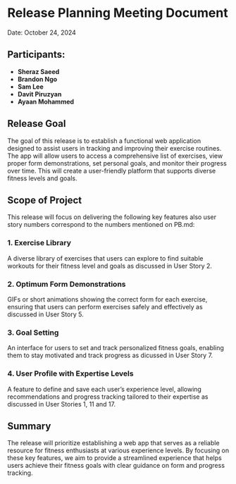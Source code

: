 # Release Planning Meeting Document
Date: October 24, 2024

## Participants:

- **Sheraz Saeed**
- **Brandon Ngo**
- **Sam Lee**
- **Davit Piruzyan**
- **Ayaan Mohammed**

## Release Goal
The goal of this release is to establish a functional web application designed to assist users in tracking and improving their exercise routines. The app will allow users to access a comprehensive list of exercises, view proper form demonstrations, set personal goals, and monitor their progress over time. This will create a user-friendly platform that supports diverse fitness levels and goals.

## Scope of Project
This release will focus on delivering the following key features also user story numbers correspond to the numbers mentioned on PB.md:

### 1. Exercise Library
A diverse library of exercises that users can explore to find suitable workouts for their fitness level and goals as discussed in User Story 2.
### 2. Optimum Form Demonstrations
GIFs or short animations showing the correct form for each exercise, ensuring that users can perform exercises safely and effectively as discussed in User Story 5.
### 3. Goal Setting
An interface for users to set and track personalized fitness goals, enabling them to stay motivated and track progress as dicussed in User Story 7.
### 4. User Profile with Expertise Levels
A feature to define and save each user’s experience level, allowing recommendations and progress tracking tailored to their expertise as discussed in User Stories 1, 11 and 17.

## Summary
The release will prioritize establishing a web app that serves as a reliable resource for fitness enthusiasts at various experience levels. By focusing on these key features, we aim to provide a streamlined experience that helps users achieve their fitness goals with clear guidance on form and progress tracking.
